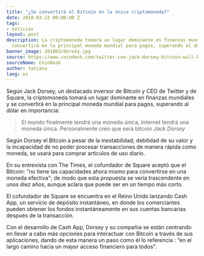 ```yaml
---
title: "¿Se convertirá el Bitcoin en la única criptomoneda?"
date: 2018-03-22 00:00:00 Z
tags:
- noticias
layout: post
description: La criptomoneda tomará un lugar dominante en finanzas mundiales y se
  convertirá en la principal moneda mundial para pagos, superando al dólar en importancia.
banner_image: 201803/dorsey.jpg
source: https://www.coindesk.com/twitter-ceo-jack-dorsey-bitcoin-will-be-the-worlds-single-currency/
sourceName: CoinDesk
author: tatiana
lang: es
---
```


Según Jack Dorsey, un destacado inversor de Bitcoin y CEO de Twitter y de Square, la criptomoneda tomará un lugar dominante en finanzas mundiales y se convertirá en la principal moneda mundial para pagos, superando al dólar en importancia:

<!--more-->

> El mundo finalmente tendrá una moneda única, Internet tendrá una moneda única. Personalmente creo que será bitcoin <cite>Jack Dorsey</cite>

Según Dorsey el Bitcoin a pesar de la inestabilidad, debilidad de su valor y la incapacidad de no poder procesar transacciones de manera rápida como moneda, se usará para comprar artículos de uso diario.

En su entrevista con The Times, el cofundador de Square aceptó que el Bitcoin: "no tiene las capacidades ahora mismo para convertirse en una moneda efectiva"; de modo que esta propuesta se vería trascendente en unos diez años, aunque aclara que puede ser en un tiempo más corto.

El cofundador de Square se encuentra en el Reino Unido lanzando Cash App, un servicio de depósito instantáneo, en donde los comerciantes pueden obtener los fondos instantáneamente en sus cuentas bancarias después de la transacción.

Con el desarrollo de Cash App, Dorsey y su compañia se están centrando en llevar a cabo más opciones para interactuar con Bitcoin a través de sus aplicaciones, dando de esta manera un paso como él lo referencia : “en el largo camino hacia un mayor acceso financiero para todos".